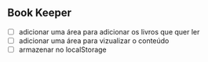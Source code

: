 ## Book Keeper

- [ ] adicionar uma área para adicionar os livros que quer ler
- [ ] adicionar uma área para vizualizar o conteúdo
- [ ] armazenar no localStorage

